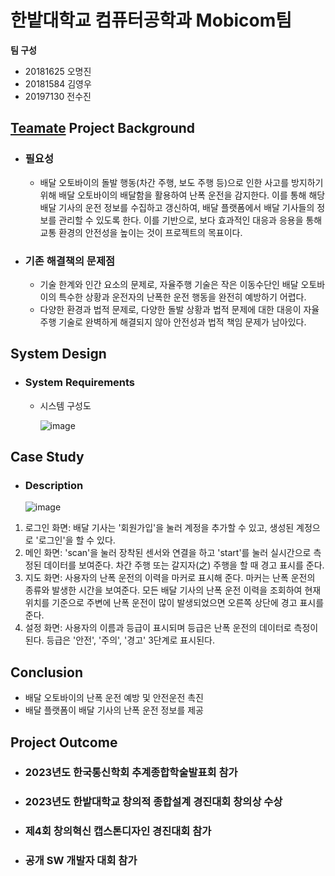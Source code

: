 # 한밭대학교 컴퓨터공학과 Mobicom팀

**팀 구성**
- 20181625 오명진 
- 20181584 김영우
- 20197130 전수진

## <u>Teamate</u> Project Background
- ### 필요성
  - 배달 오토바이의 돌발 행동(차간 주행, 보도 주행 등)으로 인한 사고를 방지하기 위해 배달 오토바이의 배달함을 활용하여 난폭 운전을 감지한다. 이를 통해 해당 배달 기사의 운전 정보를 수집하고 갱신하여, 배달 플랫폼에서 배달 기사들의 정보를 관리할 수 있도록 한다. 이를 기반으로, 보다 효과적인 대응과 응용을 통해 교통 환경의 안전성을 높이는 것이 프로젝트의 목표이다.
- ### 기존 해결책의 문제점
  - 기술 한계와 인간 요소의 문제로, 자율주행 기술은 작은 이동수단인 배달 오토바이의 특수한 상황과 운전자의 난폭한 운전 행동을 완전히 예방하기 어렵다.
  - 다양한 환경과 법적 문제로, 다양한 돌발 상황과 법적 문제에 대한 대응이 자율주행 기술로 완벽하게 해결되지 않아 안전성과 법적 책임 문제가 남아있다.
  
## System Design
  - ### System Requirements
    - 시스템 구성도
      
      ![image](https://github.com/HBNU-SWUNIV/come-capstone23-mobicom23/assets/102645399/46796017-8553-4489-8f89-56a6bc5e179c)
      
    
## Case Study
  - ### Description

    ![image](https://github.com/HBNU-SWUNIV/come-capstone23-mobicom23/assets/102645399/cc2f563c-6503-47dd-8d02-4ae9f56199f3)
  1. 로그인 화면: 배달 기사는 '회원가입'을 눌러 계정을 추가할 수 있고, 생성된 계정으로 '로그인'을 할 수 있다.
  2. 메인 화면: 'scan'을 눌러 장착된 센서와 연결을 하고 'start'를 눌러 실시간으로 측정된 데이터를 보여준다. 차간 주행 또는 갈지자(之) 주행을 할 때 경고 표시를 준다.
  3. 지도 화면: 사용자의 난폭 운전의 이력을 마커로 표시해 준다. 마커는 난폭 운전의 종류와 발생한 시간을 보여준다. 모든 배달 기사의 난폭 운전 이력을 조회하여 현재 위치를 기준으로 주변에 난폭 운전이 많이 발생되었으면 오른쪽 상단에 경고 표시를 준다.
  4. 설정 화면: 사용자의 이름과 등급이 표시되며 등급은 난폭 운전의 데이터로 측정이 된다. 등급은 '안전', '주의', '경고' 3단계로 표시된다.

  
## Conclusion
  - 배달 오토바이의 난폭 운전 예방 및 안전운전 촉진
  - 배달 플랫폼이 배달 기사의 난폭 운전 정보를 제공
  
## Project Outcome
- ### 2023년도 한국통신학회 추계종합학술발표회 참가
- ### 2023년도 한밭대학교 창의적 종합설계 경진대회 창의상 수상
- ### 제4회 창의혁신 캡스톤디자인 경진대회 참가
- ### 공개 SW 개발자 대회 참가
